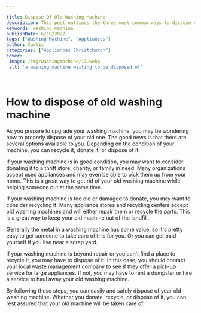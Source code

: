 ```yaml
---

title: Dispose Of Old Washing Machine
description: This post outlines the three most common ways to dispose of an old washing machine and provides information on which option may be best for your machine and specific situation.
keywords: washing machine
publishDate: 6/10/2022
tags: ["Washing Machine", "Appliances"]
author: Curtis
categories: ["Appliances Christchurch"]
cover: 
 image: /img/washingmachine/13.webp
 alt: 'a washing machine waiting to be disposed of'

---
```


# How to dispose of old washing machine

As you prepare to upgrade your washing machine, you may be wondering how to properly dispose of your old one. The good news is that there are several options available to you. Depending on the condition of your machine, you can recycle it, donate it, or dispose of it.

If your washing machine is in good condition, you may want to consider donating it to a thrift store, charity, or family in need. Many organizations accept used appliances and may even be able to pick them up from your home. This is a great way to get rid of your old washing machine while helping someone out at the same time.

If your washing machine is too old or damaged to donate, you may want to consider recycling it. Many appliance stores and recycling centers accept old washing machines and will either repair them or recycle the parts. This is a great way to keep your old machine out of the landfill.

Generally the metal in a washing machine has some value, so it's pretty easy to get someone to take care of this for you. Or you can get paid yourself if you live near a scrap yard.

If your washing machine is beyond repair or you can’t find a place to recycle it, you may have to dispose of it. In this case, you should contact your local waste management company to see if they offer a pick-up service for large appliances. If not, you may have to rent a dumpster or hire a service to haul away your old washing machine.

By following these steps, you can easily and safely dispose of your old washing machine. Whether you donate, recycle, or dispose of it, you can rest assured that your old machine will be taken care of.
